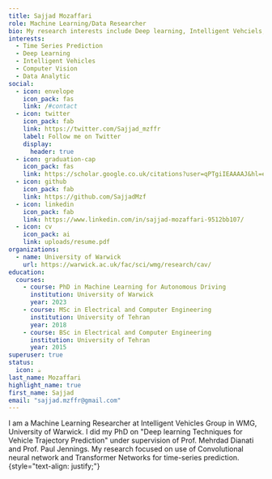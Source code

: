 ```yaml
---
title: Sajjad Mozaffari
role: Machine Learning/Data Researcher
bio: My research interests include Deep learning, Intelligent Vehciels, and Computer Vision.
interests:
  - Time Series Prediction
  - Deep Learning
  - Intelligent Vehicles
  - Computer Vision
  - Data Analytic
social:
  - icon: envelope
    icon_pack: fas
    link: /#contact
  - icon: twitter
    icon_pack: fab
    link: https://twitter.com/Sajjad_mzffr
    label: Follow me on Twitter
    display:
      header: true
  - icon: graduation-cap
    icon_pack: fas
    link: https://scholar.google.co.uk/citations?user=qPTgiIEAAAAJ&hl=en&oi=ao
  - icon: github
    icon_pack: fab
    link: https://github.com/SajjadMzf
  - icon: linkedin
    icon_pack: fab
    link: https://www.linkedin.com/in/sajjad-mozaffari-9512bb107/
  - icon: cv
    icon_pack: ai
    link: uploads/resume.pdf
organizations:
  - name: University of Warwick
    url: https://warwick.ac.uk/fac/sci/wmg/research/cav/
education:
  courses:
    - course: PhD in Machine Learning for Autonomous Driving
      institution: University of Warwick
      year: 2023 
    - course: MSc in Electrical and Computer Engineering
      institution: University of Tehran
      year: 2018
    - course: BSc in Electrical and Computer Engineering
      institution: University of Tehran
      year: 2015
superuser: true
status:
  icon: ☕️
last_name: Mozaffari
highlight_name: true
first_name: Sajjad
email: "sajjad.mzffr@gmail.com"
---
```


I am a Machine Learning Researcher at Intelligent Vehicles Group in WMG, University of Warwick. I did my PhD on "Deep learning Techniques for Vehicle Trajectory Prediction" under supervision of Prof. Mehrdad Dianati and Prof. Paul Jennings. My research focused on use of Convolutional neural network and Transformer Networks for time-series prediction. 
{style="text-align: justify;"}
